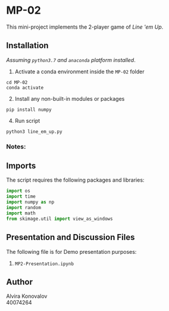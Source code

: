 # MP-02
This mini-project implements the 2-player game of <i>Line 'em Up</i>.

## Installation
*Assuming `python3.7` and `anaconda` platform installed*. <br>
1. Activate a conda environment inside the `MP-02` folder <br>
```shell
cd MP-02
conda activate
```

2. Install any non-built-in modules or packages<br>
```shell
pip install numpy
```
4. Run script<br>
```shell
python3 line_em_up.py
```
### Notes: 
## Imports
The script requires the following packages and libraries:
```python
import os
import time
import numpy as np
import random
import math
from skimage.util import view_as_windows
```

## Presentation and Discussion Files
The following file is for Demo presentation purposes:
1. `MP2-Presentation.ipynb`

## Author
Alvira Konovalov<br>
40074264
